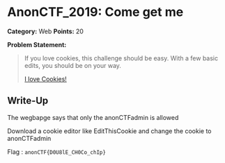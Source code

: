# AnonCTF_2019: Come get me

**Category:** Web
**Points:** 20

**Problem Statement:**

>If you love cookies, this challenge should be easy. With a few basic edits, you should be on your way.
>
>[I love Cookies!](https://anonctf.000webhostapp.com/Cookie.php)

## Write-Up

The wegbapge says that only the anonCTFadmin is allowed

Download a cookie editor like EditThisCookie and change the cookie to anonCTFadmin

Flag : 	`anonCTF{D0U8lE_CH0Co_chIp}`
